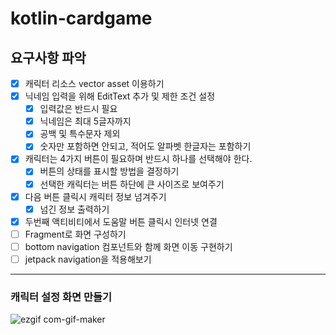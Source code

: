 # kotlin-cardgame

## 요구사항 파악

- [x] 캐릭터 리소스 vector asset 이용하기
- [x] 닉네임 입력을 위해 EditText 추가 및 제한 조건 설정
  - [x] 입력값은 반드시 필요
  - [x] 닉네임은 최대 5글자까지
  - [x] 공백 및 특수문자 제외
  - [x] 숫자만 포함하면 안되고, 적어도 알파벳 한글자는 포함하기
- [x] 캐릭터는 4가지 버튼이 필요하며 반드시 하나를 선택해야 한다.
  - [x] 버튼의 상태를 표시할 방법을 결정하기
  - [x] 선택한 캐릭터는 버튼 하단에 큰 사이즈로 보여주기
- [x] 다음 버튼 클릭시 캐릭터 정보 넘겨주기
  - [x] 넘긴 정보 출력하기
- [x] 두번째 액티비티에서 도움말 버튼 클릭시 인터넷 연결
- [ ] Fragment로 화면 구성하기
- [ ] bottom navigation 컴포넌트와 함께 화면 이동 구현하기
- [ ] jetpack navigation을 적용해보기

---

### 캐릭터 설정 화면 만들기

![ezgif com-gif-maker](https://user-images.githubusercontent.com/66770613/155053319-7407cf3e-c203-41c6-83f6-493877f5aea3.gif)  



